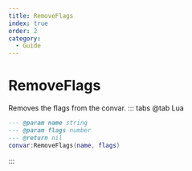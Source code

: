 ```yaml
---
title: RemoveFlags
index: true
order: 2
category:
  - Guide
---
```


# RemoveFlags
Removes the flags from the convar.
::: tabs
@tab Lua
```lua
--- @param name string
--- @param flags number
--- @return nil
convar:RemoveFlags(name, flags)
```

:::